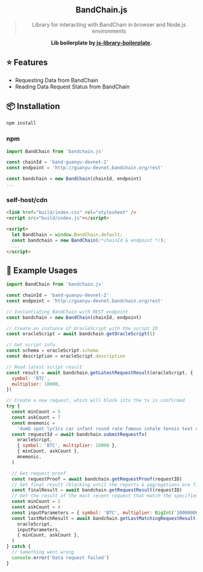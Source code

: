 <div align="center">
 <!-- <img align="center" width="180" src="https://i.imgur.com/62VsVXD.png" /> -->
  <h2>BandChain.js</h2>
  <blockquote>Library for interacting with BandChain in browser and Node.js environments</blockquote>
  <!-- <a href="https://github.com/hodgef/js-library-boilerplate/actions"><img alt="Build Status" src="https://github.com/hodgef/js-library-boilerplate/workflows/Build/badge.svg?color=green" /></a> <a href="https://github.com/hodgef/js-library-boilerplate/actions"> <img alt="Publish Status" src="https://github.com/hodgef/js-library-boilerplate/workflows/Publish/badge.svg?color=green" /></a> <img src="https://img.shields.io/david/hodgef/js-library-boilerplate.svg" /> <a href="https://david-dm.org/hodgef/js-library-boilerplate?type=dev"><img src="https://img.shields.io/david/dev/hodgef/js-library-boilerplate.svg" /></a> <img src="https://api.dependabot.com/badges/status?host=github&repo=hodgef/js-library-boilerplate" /> -->

<strong>Lib boilerplate by [js-library-boilerplate](https://github.com/hodgef/js-library-boilerplate).</strong>

</div>

## ⭐️ Features

- Requesting Data from BandChain
- Reading Data Request Status from BandChain

## 📦 Installation

```bash
npm install
```

### npm

```js
import BandChain from 'bandchain.js'

const chainId = 'band-guanyu-devnet-2'
const endpoint = 'http://guanyu-devnet.bandchain.org/rest'

const bandchain = new BandChain(chainId, endpoint)
...
```

### self-host/cdn

```html
<link href="build/index.css" rel="stylesheet" />
<script src="build/index.js"></script>

<script>
  let BandChain = window.BandChain.default;
  const bandchain = new BandChain(/*chainId & endpoint */);
  ...
</script>
```

## 💎 Example Usages

```js
import BandChain from 'bandchain.js'

const chainId = 'band-guanyu-devnet-2'
const endpoint = 'http://guanyu-devnet.bandchain.org/rest'

// Instantiating BandChain with REST endpoint
const bandchain = new BandChain(chainId, endpoint)

// Create an instance of OracleScript with the script ID
const oracleScript = await bandchain.getOracleScript(1)

// Get script info
const schema = oracleScript.schema
const description = oracleScript.description

// Read latest script result
const result = await bandchain.getLatestRequestResult(oracleScript, {
  symbol: 'BTC',
  multiplier: 10000,
})

// Create a new request, which will block into the tx is confirmed
try {
  const minCount = 5
  const askCount = 7
  const mnemonic =
    'dumb spot lyrics car infant round rate famous inhale tennis text current'
  const requestId = await bandchain.submitRequestTx(
    oracleScript,
    { symbol: 'BTC', multiplier: 10000 },
    { minCount, askCount },
    mnemonic,
  )

  // Get request proof
  const requestProof = await bandchain.getRequestProof(requestID)
  // Get final result (blocking until the reports & aggregations are finished)
  const finalResult = await bandchain.getRequestResult(requestID)
  // Get the result of the most recent request that match the specified parameters
  const minCount = 2
  const askCount = 4
  const inputParameters = { symbol: 'BTC', multiplier: BigInt('1000000000') }
  const lastMatchResult = await bandchain.getLastMatchingRequestResult(
    oracleScript,
    inputParameters,
    { minCount, askCount },
  )
} catch {
  // Something went wrong
  console.error('Data request failed')
}
```
